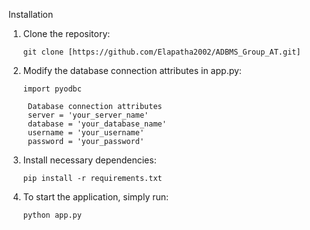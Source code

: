 Installation
1. Clone the repository:
   ```
   git clone [https://github.com/Elapatha2002/ADBMS_Group_AT.git]

2. Modify the database connection attributes in app.py:
   ```
   import pyodbc

    Database connection attributes
    server = 'your_server_name'
    database = 'your_database_name'
    username = 'your_username'
    password = 'your_password'

3. Install necessary dependencies:
   ```
   pip install -r requirements.txt

4. To start the application, simply run:
   ```
   python app.py
